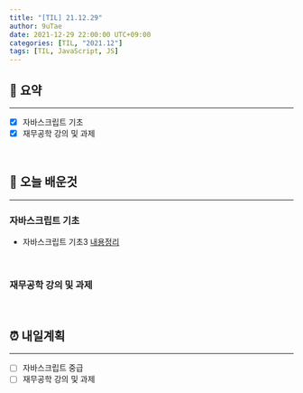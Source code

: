```yaml
---
title: "[TIL] 21.12.29"
author: 9uTae
date: 2021-12-29 22:00:00 UTC+09:00
categories: [TIL, "2021.12"]
tags: [TIL, JavaScript, JS]
---
```


## 🏁 요약

---

- [x] 자바스크립트 기초
- [x] 재무공학 강의 및 과제

<br>

## 📑 오늘 배운것

---

### 자바스크립트 기초

- 자바스크립트 기초3 [내용정리](https://9utae.github.io/posts/75-basic-js-3)

<br>

### 재무공학 강의 및 과제

<br>

## ⏰ 내일계획

---

- [ ] 자바스크립트 중급
- [ ] 재무공학 강의 및 과제

<br>
